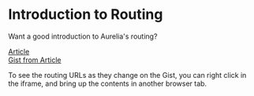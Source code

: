 # Introduction to Routing

Want a good introduction to Aurelia's routing?

[Article](https://scottwhittaker.net/aurelia/2016/06/12/aurelia-router-demo.html)  
[Gist from Article](https://gist.run/?id=92825f79a9156cd55194b2ba7c8c42df)

To see the routing URLs as they change on the Gist, you can right click in the iframe, and bring up the contents in another browser tab.
